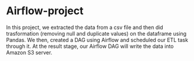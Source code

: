 # Airflow-project

In this project, we extracted the data from a csv file and then did trasformation (removing null and duplicate values) on the dataframe using Pandas. We then, created a DAG using Airflow and scheduled our ETL task through it. At the result stage, our Airflow DAG will write the data into Amazon S3 server.
